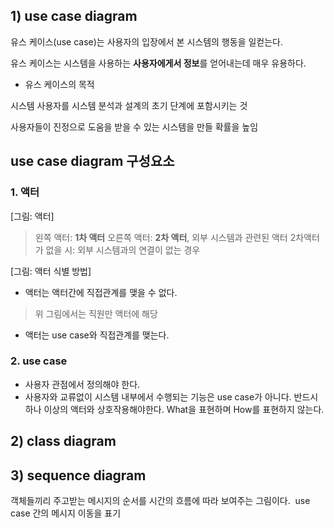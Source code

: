 ## 1) use case diagram

유스 케이스(use case)는 사용자의 입장에서 본 시스템의 행동을 일컫는다.

유스 케이스는 시스템을 사용하는 **사용자에게서 정보**를 얻어내는데 매우 유용하다.​

-   유스 케이스의 목적​
    
시스템 사용자를 시스템 분석과 설계의 초기 단계에 포함시키는 것 ​
    
사용자들이 진정으로 도움을 받을 수 있는 시스템을 만들 확률을 높임

## use case diagram 구성요소
### 1. 액터

[그림: 액터]
>왼쪽 액터: **1차 액터**
>오른쪽 액터: **2차 액터**, 외부 시스템과 관련된 액터
>2차액터가 없을 시: 외부 시스템과의 연결이 없는 경우

[그림: 액터 식별 방법]
* 액터는 액터간에 직접관계를 맺을 수 없다. 
>위 그림에서는 직원만 액터에 해당
* 액터는 use case와 직접관계를 맺는다.

### 2. use case
- 사용자 관점에서 정의해야 한다.
- 사용자와 교류없이 시스템 내부에서 수행되는 기능은 use case가 아니다.
반드시 하나 이상의 액터와 상호작용해야한다.
What을 표현하며 How를 표현하지 않는다.

## 2) class diagram

## 3) sequence diagram

객체들끼리 주고받는 메시지의 순서를 시간의 흐름에 따라 보여주는 그림이다. ​
use case 간의 메시지 이동을 표기
<!--stackedit_data:
eyJoaXN0b3J5IjpbNTA1MTYxMDQyLDUyNDExMjEyLC05ODU2OD
M4NjUsLTg5Njc1MTk0NCw1Mjc0Njg4MSwtMTk5OTk3OTAxNF19

-->